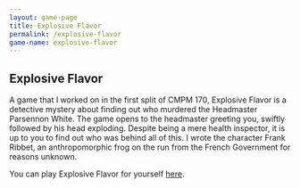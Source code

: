 ```yaml
---
layout: game-page
title: Explosive Flavor
permalink: /explosive-flavor
game-name: explosive-flavor
---
```


## Explosive Flavor
A game that I worked on in the first split of CMPM 170, Explosive Flavor is a detective mystery about finding out who murdered the Headmaster Parsennon White. The game opens to the headmaster greeting you, swiftly followed by his head exploding. Despite being a mere health inspector, it is up to you to find out who was behind all of this. I wrote the character Frank Ribbet, an anthropomorphic frog on the run from the French Government for reasons unknown. 

You can play Explosive Flavor for yourself [here](builds/ExplosiveFlavor/index.html).
